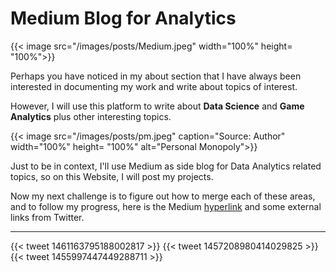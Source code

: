 # Medium Blog for Analytics


{{< image src="/images/posts/Medium.jpeg" width="100%" height= "100%">}}

Perhaps you have noticed in my about section that I have always been interested in documenting my work and write about topics of interest.

However, I will use this platform to write about <b>Data Science</b> and <b>Game Analytics</b> plus other interesting topics.

{{< image src="/images/posts/pm.jpeg" caption="Source: Author" width="100%" height= "100%" alt="Personal Monopoly">}}

Just to be in context, I'll use Medium as side blog for Data Analytics related topics, so on this Website, I will post my projects.

Now my next challenge is to figure out how to merge each of these areas, and to follow my progress, here is the Medium <a href="https://medium.com/@robguilarr">hyperlink</a> and some external links from Twitter.


---


{{< tweet 1461163795188002817 >}} {{< tweet 1457208980414029825 >}} {{< tweet 1455997447449288711 >}}


